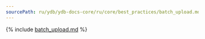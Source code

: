 ```yaml
---
sourcePath: ru/ydb/ydb-docs-core/ru/core/best_practices/batch_upload.md
---
```

{% include [batch_upload.md](_includes/batch_upload.md) %}

